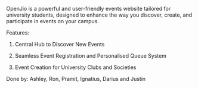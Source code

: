 OpenJio is a powerful and user-friendly events website tailored for university students, designed to enhance the way you discover, create, and participate in events on your campus.

Features:
1. Central Hub to Discover New Events

2. Seamless Event Registration and Personalised Queue System

3. Event Creation for University Clubs and Societies

Done by: Ashley, Ron, Pramit, Ignatius, Darius and Justin
